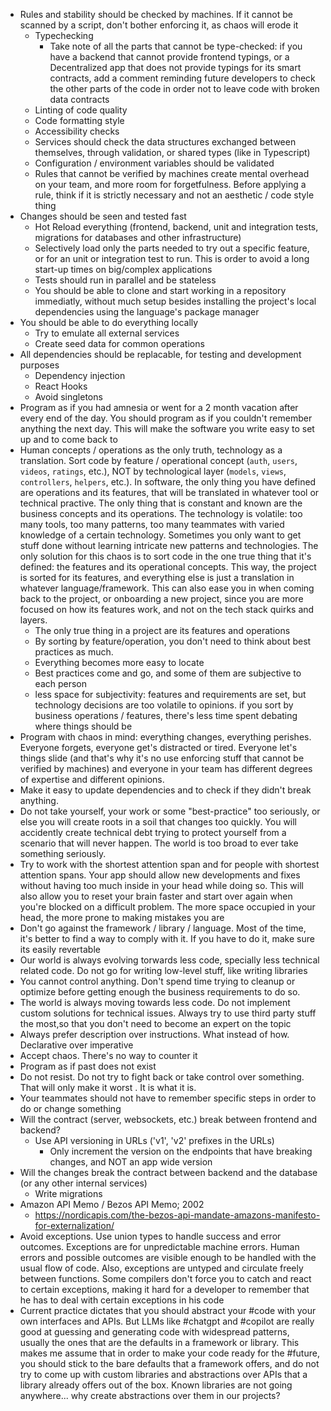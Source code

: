 - Rules and stability should be checked by machines. If it cannot be scanned by a script, don't bother enforcing it, as chaos will erode it
  - Typechecking
    - Take note of all the parts that cannot be type-checked: if you have a backend that cannot provide frontend typings, or a Decentralized app that does not provide typings for its smart contracts, add a comment reminding future developers to check the other parts of the code in order not to leave code with broken data contracts
  - Linting of code quality
  - Code formatting style
  - Accessibility checks
  - Services should check the data structures exchanged between themselves, through validation, or shared types (like in Typescript)
  - Configuration / environment variables should be validated
  - Rules that cannot be verified by machines create mental overhead on your team, and more room for forgetfulness. Before applying a rule, think if it is strictly necessary and not an aesthetic / code style thing
- Changes should be seen and tested fast
  - Hot Reload everything (frontend, backend, unit and integration tests, migrations for databases and other infrastructure)
  - Selectively load only the parts needed to try out a specific feature, or for an unit or integration test to run. This is order to avoid a long start-up times on big/complex applications
  - Tests should run in parallel and be stateless
  - You should be able to clone and start working in a repository immediatly, without much setup besides installing the project's local dependencies using the language's package manager
- You should be able to do everything locally
  - Try to emulate all external services
  - Create seed data for common operations
- All dependencies should be replacable, for testing and development purposes
  - Dependency injection
  - React Hooks
  - Avoid singletons
- Program as if you had amnesia or went for a 2 month vacation after every end of the day. You should program as if you couldn't remember anything the next day. This will make the software you write easy to set up and to come back to
- Human concepts / operations as the only truth, technology as a translation. Sort code by feature / operational concept (`auth`, `users`, `videos`, `ratings`, etc.), NOT by technological layer (`models`, `views`, `controllers`, `helpers`, etc.). In software, the only thing you have defined are operations and its features, that will be translated in whatever tool or technical practive. The only thing that is constant and known are the business concepts and its operations. The technology is volatile: too many tools, too many patterns, too many teammates with varied knowledge of a certain technology. Sometimes you only want to get stuff done without learning intricate new patterns and technologies. The only solution for this chaos is to sort code in the one true thing that it's defined: the features and its operational concepts. This way, the project is sorted for its features, and everything else is just a translation in whatever language/framework. This can also ease you in when coming back to the project, or onboarding a new project, since you are more focused on how its features work, and not on the tech stack quirks and layers.
  - The only true thing in a project are its features and operations
  - By sorting by feature/operation, you don't need to think about best practices as much.
  - Everything becomes more easy to locate
  - Best practices come and go, and some of them are subjective to each person
  - less space for subjectivity: features and requirements are set, but technology decisions are too volatile to opinions. if you sort by business operations / features, there's less time spent debating where things should be
- Program with chaos in mind: everything changes, everything perishes. Everyone forgets, everyone get's distracted or tired. Everyone let's things slide (and that's why it's no use enforcing stuff that cannot be verified by machines) and everyone in your team has different degrees of expertise and different opinions.
- Make it easy to update dependencies and to check if they didn't break anything.
- Do not take yourself, your work or some "best-practice" too seriously, or else you will create roots in a soil that changes too quickly. You will accidently create technical debt trying to protect yourself from a scenario that will never happen. The world is too broad to ever take something seriously.
- Try to work with the shortest attention span and for people with shortest attention spans. Your app should allow new developments and fixes without having too much inside in your head while doing so. This will also allow you to reset your brain faster and start over again when you're blocked on a difficult problem. The more space occupied in your head, the more prone to making mistakes you are
- Don't go against the framework / library / language. Most of the time, it's better to find a way to comply with it. If you have to do it, make sure its easily revertable
- Our world is always evolving torwards less code, specially less technical related code. Do not go for writing low-level stuff, like writing libraries
- You cannot control anything. Don't spend time trying to cleanup or optimize before getting enough the business requirements to do so.
- The world is always moving towards less code. Do not implement custom solutions for technical issues. Always try to use third party stuff the most,so that you don't need to become an expert on the topic
- Always prefer description over instructions. What instead of how. Declarative over imperative
- Accept chaos. There's no way to counter it
- Program as if past does not exist
- Do not resist. Do not try to fight back or take control over something. That will only make it worst . It is what it is.
- Your teammates should not have to remember specific steps in order to do or change something
- Will the contract (server, websockets, etc.) break between frontend and backend?
  - Use API versioning in URLs ('v1', 'v2' prefixes in the URLs)
    - Only increment the version on the endpoints that have breaking changes, and NOT an app wide version
- Will the changes break the contract between backend and the database (or any other internal services)
  - Write migrations
- Amazon API Memo / Bezos API Memo; 2002
  - https://nordicapis.com/the-bezos-api-mandate-amazons-manifesto-for-externalization/
- Avoid exceptions. Use union types to handle success and error outcomes. Exceptions are for unpredictable machine errors. Human errors and possible outcomes are visible enough to be handled with the usual flow of code. Also, exceptions are untyped and circulate freely between functions. Some compilers don't force you to catch and react to certain exceptions, making it hard for a developer to remember that he has to deal with certain exceptions in his code
- Current practice dictates that you should abstract your #code with your own interfaces and APIs. But LLMs like #chatgpt and #copilot are really good at guessing and generating code with widespread patterns, usually the ones that are the defaults in a framework or library. This makes me assume that in order to make your code ready for the #future, you should stick to the bare defaults that a framework offers, and do not try to come up with custom libraries and abstractions over APIs that a library already offers out of the box. Known libraries are not going anywhere... why create abstractions over them in our projects?